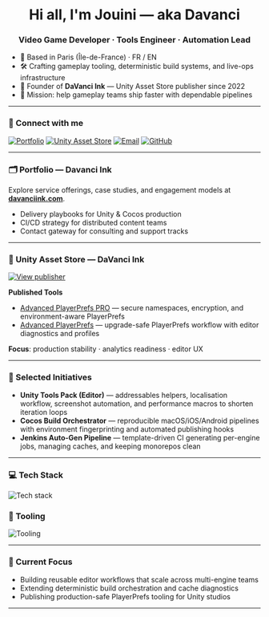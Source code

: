 <h1 align="center">Hi all, I'm Jouini — aka Davanci</h1>

<h3 align="center">Video Game Developer · Tools Engineer · Automation Lead</h3>

- 📍 Based in Paris (Île-de-France) · FR / EN
- 🛠 Crafting gameplay tooling, deterministic build systems, and live-ops infrastructure
- 🧭 Founder of **DaVanci Ink** — Unity Asset Store publisher since 2022
- 🚀 Mission: help gameplay teams ship faster with dependable pipelines

---

### 🤝 Connect with me

<p align="left">
  <a href="https://www.davanciink.com" target="_blank"><img src="https://img.shields.io/badge/Portfolio-davanciink.com-2563EB?style=for-the-badge&logo=googlechrome&logoColor=white" alt="Portfolio" /></a>
  <a href="https://assetstore.unity.com/publishers/78800" target="_blank"><img src="https://img.shields.io/badge/Unity%20Asset%20Store-DaVanci%20Ink-0f172a?style=for-the-badge&logo=unity&logoColor=white" alt="Unity Asset Store" /></a>
  <a href="mailto:jouin.meherr@gmail.com"><img src="https://img.shields.io/badge/Email-jouin.meherr@gmail.com-1f2937?style=for-the-badge&logo=protonmail&logoColor=white" alt="Email" /></a>
  <a href="https://github.com/Davancimeher" target="_blank"><img src="https://img.shields.io/badge/GitHub-Davancimeher-111827?style=for-the-badge&logo=github&logoColor=white" alt="GitHub" /></a>
</p>

---

### 🗂 Portfolio — Davanci Ink

Explore service offerings, case studies, and engagement models at **[davanciink.com](https://www.davanciink.com)**.

- Delivery playbooks for Unity & Cocos production
- CI/CD strategy for distributed content teams
- Contact gateway for consulting and support tracks

---

### 🛒 Unity Asset Store — DaVanci Ink

<p>
  <a href="https://assetstore.unity.com/publishers/78800" target="_blank"><img src="https://img.shields.io/badge/View%20Publisher%20Profile-10B981?style=for-the-badge&logo=unity&logoColor=white" alt="View publisher" /></a>
</p>

**Published Tools**
- [Advanced PlayerPrefs PRO](https://assetstore.unity.com/packages/tools/utilities/advanced-playerprefs-pro-244725) — secure namespaces, encryption, and environment-aware PlayerPrefs
- [Advanced PlayerPrefs](https://assetstore.unity.com/packages/tools/utilities/advanced-playerprefs-243581) — upgrade-safe PlayerPrefs workflow with editor diagnostics and profiles

**Focus**: production stability · analytics readiness · editor UX

---

### 🚧 Selected Initiatives

- **Unity Tools Pack (Editor)** — addressables helpers, localisation workflow, screenshot automation, and performance macros to shorten iteration loops
- **Cocos Build Orchestrator** — reproducible macOS/iOS/Android pipelines with environment fingerprinting and automated publishing hooks
- **Jenkins Auto-Gen Pipeline** — template-driven CI generating per-engine jobs, managing caches, and keeping monorepos clean

---

### 💻 Tech Stack

<p align="left">
  <img src="https://skillicons.dev/icons?i=unity,cs,python,go,nodejs,ts,git,github" alt="Tech stack" />
</p>

### 🧰 Tooling

<p align="left">
  <img src="https://skillicons.dev/icons?i=jenkins,docker,vscode,visualstudio,idea,linux" alt="Tooling" />
</p>

---

### 🔭 Current Focus

- Building reusable editor workflows that scale across multi-engine teams
- Extending deterministic build orchestration and cache diagnostics
- Publishing production-safe PlayerPrefs tooling for Unity studios

---
